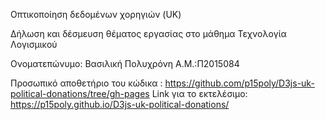 Οπτικοποίηση δεδομένων χορηγιών (UK)

Δήλωση και δέσμευση θέματος εργασίας στο μάθημα Τεχνολογία Λογισμικού

Ονοματεπώνυμο: Βασιλική Πολυχρόνη
Α.Μ.:Π2015084

Προσωπικό αποθετήριο του κώδικα : https://github.com/p15poly/D3js-uk-political-donations/tree/gh-pages
Link για το εκτελέσιμο: https://p15poly.github.io/D3js-uk-political-donations/
